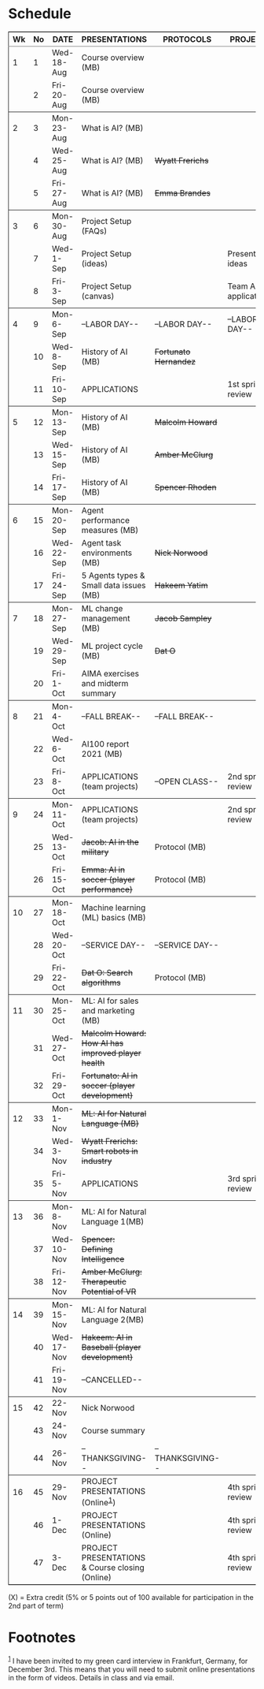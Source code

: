 

# Schedule

<table border="2" cellspacing="0" cellpadding="6" rules="groups" frame="hsides">


<colgroup>
<col  class="org-right" />

<col  class="org-right" />

<col  class="org-left" />

<col  class="org-left" />

<col  class="org-left" />

<col  class="org-left" />
</colgroup>
<thead>
<tr>
<th scope="col" class="org-right">Wk</th>
<th scope="col" class="org-right">No</th>
<th scope="col" class="org-left">DATE</th>
<th scope="col" class="org-left">PRESENTATIONS</th>
<th scope="col" class="org-left">PROTOCOLS</th>
<th scope="col" class="org-left">PROJECTS</th>
</tr>
</thead>

<tbody>
<tr>
<td class="org-right">1</td>
<td class="org-right">1</td>
<td class="org-left">Wed-18-Aug</td>
<td class="org-left">Course overview (MB)</td>
<td class="org-left">&#xa0;</td>
<td class="org-left">&#xa0;</td>
</tr>


<tr>
<td class="org-right">&#xa0;</td>
<td class="org-right">2</td>
<td class="org-left">Fri-20-Aug</td>
<td class="org-left">Course overview (MB)</td>
<td class="org-left">&#xa0;</td>
<td class="org-left">&#xa0;</td>
</tr>
</tbody>

<tbody>
<tr>
<td class="org-right">2</td>
<td class="org-right">3</td>
<td class="org-left">Mon-23-Aug</td>
<td class="org-left">What is AI? (MB)</td>
<td class="org-left">&#xa0;</td>
<td class="org-left">&#xa0;</td>
</tr>


<tr>
<td class="org-right">&#xa0;</td>
<td class="org-right">4</td>
<td class="org-left">Wed-25-Aug</td>
<td class="org-left">What is AI? (MB)</td>
<td class="org-left"><del>Wyatt Frerichs</del></td>
<td class="org-left">&#xa0;</td>
</tr>


<tr>
<td class="org-right">&#xa0;</td>
<td class="org-right">5</td>
<td class="org-left">Fri-27-Aug</td>
<td class="org-left">What is AI? (MB)</td>
<td class="org-left"><del>Emma Brandes</del></td>
<td class="org-left">&#xa0;</td>
</tr>
</tbody>

<tbody>
<tr>
<td class="org-right">3</td>
<td class="org-right">6</td>
<td class="org-left">Mon-30-Aug</td>
<td class="org-left">Project Setup (FAQs)</td>
<td class="org-left">&#xa0;</td>
<td class="org-left">&#xa0;</td>
</tr>


<tr>
<td class="org-right">&#xa0;</td>
<td class="org-right">7</td>
<td class="org-left">Wed-1-Sep</td>
<td class="org-left">Project Setup (ideas)</td>
<td class="org-left">&#xa0;</td>
<td class="org-left">Presentation ideas</td>
</tr>


<tr>
<td class="org-right">&#xa0;</td>
<td class="org-right">8</td>
<td class="org-left">Fri-3-Sep</td>
<td class="org-left">Project Setup (canvas)</td>
<td class="org-left">&#xa0;</td>
<td class="org-left">Team AI applications</td>
</tr>
</tbody>

<tbody>
<tr>
<td class="org-right">4</td>
<td class="org-right">9</td>
<td class="org-left">Mon-6-Sep</td>
<td class="org-left">&#x2013;LABOR DAY--</td>
<td class="org-left">&#x2013;LABOR DAY--</td>
<td class="org-left">&#x2013;LABOR DAY--</td>
</tr>


<tr>
<td class="org-right">&#xa0;</td>
<td class="org-right">10</td>
<td class="org-left">Wed-8-Sep</td>
<td class="org-left">History of AI (MB)</td>
<td class="org-left"><del>Fortunato Hernandez</del></td>
<td class="org-left">&#xa0;</td>
</tr>


<tr>
<td class="org-right">&#xa0;</td>
<td class="org-right">11</td>
<td class="org-left">Fri-10-Sep</td>
<td class="org-left">APPLICATIONS</td>
<td class="org-left">&#xa0;</td>
<td class="org-left">1st sprint review</td>
</tr>
</tbody>

<tbody>
<tr>
<td class="org-right">5</td>
<td class="org-right">12</td>
<td class="org-left">Mon-13-Sep</td>
<td class="org-left">History of AI (MB)</td>
<td class="org-left"><del>Malcolm Howard</del></td>
<td class="org-left">&#xa0;</td>
</tr>


<tr>
<td class="org-right">&#xa0;</td>
<td class="org-right">13</td>
<td class="org-left">Wed-15-Sep</td>
<td class="org-left">History of AI (MB)</td>
<td class="org-left"><del>Amber McClurg</del></td>
<td class="org-left">&#xa0;</td>
</tr>


<tr>
<td class="org-right">&#xa0;</td>
<td class="org-right">14</td>
<td class="org-left">Fri-17-Sep</td>
<td class="org-left">History of AI (MB)</td>
<td class="org-left"><del>Spencer Rhoden</del></td>
<td class="org-left">&#xa0;</td>
</tr>
</tbody>

<tbody>
<tr>
<td class="org-right">6</td>
<td class="org-right">15</td>
<td class="org-left">Mon-20-Sep</td>
<td class="org-left">Agent performance measures (MB)</td>
<td class="org-left">&#xa0;</td>
<td class="org-left">&#xa0;</td>
</tr>


<tr>
<td class="org-right">&#xa0;</td>
<td class="org-right">16</td>
<td class="org-left">Wed-22-Sep</td>
<td class="org-left">Agent task environments (MB)</td>
<td class="org-left"><del>Nick Norwood</del></td>
<td class="org-left">&#xa0;</td>
</tr>


<tr>
<td class="org-right">&#xa0;</td>
<td class="org-right">17</td>
<td class="org-left">Fri-24-Sep</td>
<td class="org-left">5 Agents types &amp; Small data issues (MB)</td>
<td class="org-left"><del>Hakeem Yatim</del></td>
<td class="org-left">&#xa0;</td>
</tr>
</tbody>

<tbody>
<tr>
<td class="org-right">7</td>
<td class="org-right">18</td>
<td class="org-left">Mon-27-Sep</td>
<td class="org-left">ML change management (MB)</td>
<td class="org-left"><del>Jacob Sampley</del></td>
<td class="org-left">&#xa0;</td>
</tr>


<tr>
<td class="org-right">&#xa0;</td>
<td class="org-right">19</td>
<td class="org-left">Wed-29-Sep</td>
<td class="org-left">ML project cycle (MB)</td>
<td class="org-left"><del>Dat O</del></td>
<td class="org-left">&#xa0;</td>
</tr>


<tr>
<td class="org-right">&#xa0;</td>
<td class="org-right">20</td>
<td class="org-left">Fri-1-Oct</td>
<td class="org-left">AIMA exercises and midterm summary</td>
<td class="org-left">&#xa0;</td>
<td class="org-left">&#xa0;</td>
</tr>
</tbody>

<tbody>
<tr>
<td class="org-right">8</td>
<td class="org-right">21</td>
<td class="org-left">Mon-4-Oct</td>
<td class="org-left">&#x2013;FALL BREAK--</td>
<td class="org-left">&#x2013;FALL BREAK--</td>
<td class="org-left">&#xa0;</td>
</tr>


<tr>
<td class="org-right">&#xa0;</td>
<td class="org-right">22</td>
<td class="org-left">Wed-6-Oct</td>
<td class="org-left">AI100 report 2021 (MB)</td>
<td class="org-left">&#xa0;</td>
<td class="org-left">&#xa0;</td>
</tr>


<tr>
<td class="org-right">&#xa0;</td>
<td class="org-right">23</td>
<td class="org-left">Fri-8-Oct</td>
<td class="org-left">APPLICATIONS (team projects)</td>
<td class="org-left">&#x2013;OPEN CLASS--</td>
<td class="org-left">2nd sprint review</td>
</tr>
</tbody>

<tbody>
<tr>
<td class="org-right">9</td>
<td class="org-right">24</td>
<td class="org-left">Mon-11-Oct</td>
<td class="org-left">APPLICATIONS (team projects)</td>
<td class="org-left">&#xa0;</td>
<td class="org-left">2nd sprint review</td>
</tr>


<tr>
<td class="org-right">&#xa0;</td>
<td class="org-right">25</td>
<td class="org-left">Wed-13-Oct</td>
<td class="org-left"><del>Jacob: AI in the military</del></td>
<td class="org-left">Protocol (MB)</td>
<td class="org-left">&#xa0;</td>
</tr>


<tr>
<td class="org-right">&#xa0;</td>
<td class="org-right">26</td>
<td class="org-left">Fri-15-Oct</td>
<td class="org-left"><del>Emma: AI in soccer (player performance)</del></td>
<td class="org-left">Protocol (MB)</td>
<td class="org-left">&#xa0;</td>
</tr>
</tbody>

<tbody>
<tr>
<td class="org-right">10</td>
<td class="org-right">27</td>
<td class="org-left">Mon-18-Oct</td>
<td class="org-left">Machine learning (ML) basics (MB)</td>
<td class="org-left">&#xa0;</td>
<td class="org-left">&#xa0;</td>
</tr>


<tr>
<td class="org-right">&#xa0;</td>
<td class="org-right">28</td>
<td class="org-left">Wed-20-Oct</td>
<td class="org-left">&#x2013;SERVICE DAY--</td>
<td class="org-left">&#x2013;SERVICE DAY--</td>
<td class="org-left">&#xa0;</td>
</tr>


<tr>
<td class="org-right">&#xa0;</td>
<td class="org-right">29</td>
<td class="org-left">Fri-22-Oct</td>
<td class="org-left"><del>Dat O: Search algorithms</del></td>
<td class="org-left">Protocol (MB)</td>
<td class="org-left">&#xa0;</td>
</tr>
</tbody>

<tbody>
<tr>
<td class="org-right">11</td>
<td class="org-right">30</td>
<td class="org-left">Mon-25-Oct</td>
<td class="org-left">ML: AI for sales and marketing (MB)</td>
<td class="org-left">&#xa0;</td>
<td class="org-left">&#xa0;</td>
</tr>


<tr>
<td class="org-right">&#xa0;</td>
<td class="org-right">31</td>
<td class="org-left">Wed-27-Oct</td>
<td class="org-left"><del>Malcolm Howard: How AI has improved player health</del></td>
<td class="org-left">&#xa0;</td>
<td class="org-left">&#xa0;</td>
</tr>


<tr>
<td class="org-right">&#xa0;</td>
<td class="org-right">32</td>
<td class="org-left">Fri-29-Oct</td>
<td class="org-left"><del>Fortunato: AI in soccer (player development)</del></td>
<td class="org-left">&#xa0;</td>
<td class="org-left">&#xa0;</td>
</tr>
</tbody>

<tbody>
<tr>
<td class="org-right">12</td>
<td class="org-right">33</td>
<td class="org-left">Mon-1-Nov</td>
<td class="org-left"><del>ML: AI for Natural Language (MB)</del></td>
<td class="org-left">&#xa0;</td>
<td class="org-left">&#xa0;</td>
</tr>


<tr>
<td class="org-right">&#xa0;</td>
<td class="org-right">34</td>
<td class="org-left">Wed-3-Nov</td>
<td class="org-left"><del>Wyatt Frerichs: Smart robots in industry</del></td>
<td class="org-left">&#xa0;</td>
<td class="org-left">&#xa0;</td>
</tr>


<tr>
<td class="org-right">&#xa0;</td>
<td class="org-right">35</td>
<td class="org-left">Fri-5-Nov</td>
<td class="org-left">APPLICATIONS</td>
<td class="org-left">&#xa0;</td>
<td class="org-left">3rd sprint review</td>
</tr>
</tbody>

<tbody>
<tr>
<td class="org-right">13</td>
<td class="org-right">36</td>
<td class="org-left">Mon-8-Nov</td>
<td class="org-left">ML: AI for Natural Language 1(MB)</td>
<td class="org-left">&#xa0;</td>
<td class="org-left">&#xa0;</td>
</tr>


<tr>
<td class="org-right">&#xa0;</td>
<td class="org-right">37</td>
<td class="org-left">Wed-10-Nov</td>
<td class="org-left"><del>Spencer: Defining Intelligence</del></td>
<td class="org-left">&#xa0;</td>
<td class="org-left">&#xa0;</td>
</tr>


<tr>
<td class="org-right">&#xa0;</td>
<td class="org-right">38</td>
<td class="org-left">Fri-12-Nov</td>
<td class="org-left"><del>Amber McClurg: Therapeutic Potential of VR</del></td>
<td class="org-left">&#xa0;</td>
<td class="org-left">&#xa0;</td>
</tr>
</tbody>

<tbody>
<tr>
<td class="org-right">14</td>
<td class="org-right">39</td>
<td class="org-left">Mon-15-Nov</td>
<td class="org-left">ML: AI for Natural Language 2(MB)</td>
<td class="org-left">&#xa0;</td>
<td class="org-left">&#xa0;</td>
</tr>


<tr>
<td class="org-right">&#xa0;</td>
<td class="org-right">40</td>
<td class="org-left">Wed-17-Nov</td>
<td class="org-left"><del>Hakeem: AI in Baseball (player development)</del></td>
<td class="org-left">&#xa0;</td>
<td class="org-left">&#xa0;</td>
</tr>


<tr>
<td class="org-right">&#xa0;</td>
<td class="org-right">41</td>
<td class="org-left">Fri-19-Nov</td>
<td class="org-left">&#x2013;CANCELLED--</td>
<td class="org-left">&#xa0;</td>
<td class="org-left">&#xa0;</td>
</tr>
</tbody>

<tbody>
<tr>
<td class="org-right">15</td>
<td class="org-right">42</td>
<td class="org-left">22-Nov</td>
<td class="org-left">Nick Norwood</td>
<td class="org-left">&#xa0;</td>
<td class="org-left">&#xa0;</td>
</tr>


<tr>
<td class="org-right">&#xa0;</td>
<td class="org-right">43</td>
<td class="org-left">24-Nov</td>
<td class="org-left">Course summary</td>
<td class="org-left">&#xa0;</td>
<td class="org-left">&#xa0;</td>
</tr>


<tr>
<td class="org-right">&#xa0;</td>
<td class="org-right">44</td>
<td class="org-left">26-Nov</td>
<td class="org-left">&#x2013;THANKSGIVING--</td>
<td class="org-left">&#x2013;THANKSGIVING--</td>
<td class="org-left">&#xa0;</td>
</tr>
</tbody>

<tbody>
<tr>
<td class="org-right">16</td>
<td class="org-right">45</td>
<td class="org-left">29-Nov</td>
<td class="org-left">PROJECT PRESENTATIONS (Online<sup><a id="fnr.1" class="footref" href="#fn.1">1</a></sup>)</td>
<td class="org-left">&#xa0;</td>
<td class="org-left">4th sprint review</td>
</tr>


<tr>
<td class="org-right">&#xa0;</td>
<td class="org-right">46</td>
<td class="org-left">1-Dec</td>
<td class="org-left">PROJECT PRESENTATIONS (Online)</td>
<td class="org-left">&#xa0;</td>
<td class="org-left">4th sprint review</td>
</tr>


<tr>
<td class="org-right">&#xa0;</td>
<td class="org-right">47</td>
<td class="org-left">3-Dec</td>
<td class="org-left">PROJECT PRESENTATIONS &amp; Course closing (Online)</td>
<td class="org-left">&#xa0;</td>
<td class="org-left">4th sprint review</td>
</tr>
</tbody>
</table>

(X) = Extra credit (5% or 5 points out of 100 available for
participation in the 2nd part of term)


# Footnotes

<sup><a id="fn.1" href="#fnr.1">1</a></sup> I have been invited to my green card interview in Frankfurt,
Germany, for December 3rd. This means that you will need to submit
online presentations in the form of videos. Details in class and via
email.
